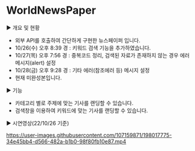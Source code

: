 # WorldNewsPaper

▶ 개요 및 현황
- 외부 API를 호출하여 간단하게 구현한 뉴스페이퍼 입니다.
- 10/26(수) 오후 8:39 경 : 키워드 검색 기능을 추가하였습니다.
- 10/27(목) 오후 7:56 경 : 중복코드 정리, 검색된 자료가 존재하지 않는 경우 에러 메시지(alert) 설정
- 10/28(금) 오후 9:28 경 : 기타 에러(참조에러 등) 메시지 설정
- 현재 미완성본입니다.

▶ 기능
- 카테고리 별로 주제에 맞는 기사를 랜딩할 수 있습니다.
- 검색창을 이용하여 키워드에 맞는 기사를 랜딩할 수 있습니다.

▶ 시연영상(22/10/26 기준)


https://user-images.githubusercontent.com/107159871/198017775-34e45bb4-d566-482a-b1b0-98f80fb10e87.mp4

